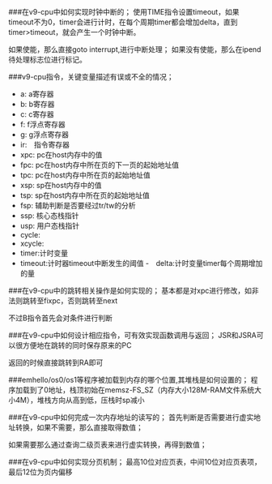 ###在v9-cpu中如何实现时钟中断的；
使用TIME指令设置timeout，如果timeout不为0，timer会进行计时，在每个周期timer都会增加delta，直到timer>timeout，就会产生一个时钟中断。

如果使能，那么直接goto interrupt,进行中断处理；
如果没有使能，那么在ipend待处理标志位进行标记。

###v9-cpu指令，关键变量描述有误或不全的情况；
 - a: a寄存器
 - b: b寄存器
 - c: c寄存器
 - f: f浮点寄存器
 - g: g浮点寄存器
 - ir:　指令寄存器
 - xpc: pc在host内存中的值
 - fpc: pc在host内存中所在页的下一页的起始地址值
 - tpc: pc在host内存中所在页的起始地址值
 - xsp: sp在host内存中的值
 - tsp: sp在host内存中所在页的起始地址值
 - fsp: 辅助判断是否要经过tr/tw的分析
 - ssp: 核心态栈指针
 - usp: 用户态栈指针
 - cycle: 
 - xcycle:
 - timer:计时变量
 - timeout:计时器timeout中断发生的阈值
 -　delta:计时变量timer每个周期增加的量


###在v9-cpu中的跳转相关操作是如何实现的；
基本都是对xpc进行修改，如非法则跳转至fixpc，否则跳转至next

不过B指令首先会对条件进行判断


###在v9-cpu中如何设计相应指令，可有效实现函数调用与返回；
JSR和JSRA可以很方便地在跳转的同时保存原来的PC

返回的时候直接跳转到RA即可


###emhello/os0/os1等程序被加载到内存的哪个位置,其堆栈是如何设置的；
程序加载到了0地址，栈顶初始在memsz-FS_SZ（内存大小128M-RAM文件系统大小4M），堆栈方向从高到低，压栈时sp减小



###在v9-cpu中如何完成一次内存地址的读写的；
首先判断是否需要进行虚实地址转换，如果不需要，那么直接取得数值；

如果需要那么通过查询二级页表来进行虚实转换，再得到数值；


###在v9-cpu中如何实现分页机制；
最高10位对应页表，中间10位对应页表项，最后12位为页内偏移

